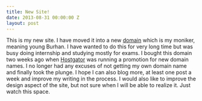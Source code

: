 ```yaml
---
title: New Site!
date: 2013-08-31 00:00:00 Z
layout: post
---
```


This is my new site. I have moved it into a new [domain][1] which is my moniker, meaning young Burhan. I have wanted to do this for very long time but was busy doing internship and studying mostly for exams. I bought this domain two weeks ago when [Hostgator][2] was running a promotion for new domain names. I no longer had any excuses of not getting my own domain name and finally took the plunge. I hope I can also blog more, at least one post a week and improve my writing in the process. I would also like to improve the design aspect of the site, but not sure when I will be able to realize it. Just watch this space.

 [1]: http://burhaninho.com
 [2]: http://hostgator.com
